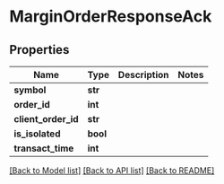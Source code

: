 # MarginOrderResponseAck

## Properties
Name | Type | Description | Notes
------------ | ------------- | ------------- | -------------
**symbol** | **str** |  | 
**order_id** | **int** |  | 
**client_order_id** | **str** |  | 
**is_isolated** | **bool** |  | 
**transact_time** | **int** |  | 

[[Back to Model list]](../README.md#documentation-for-models) [[Back to API list]](../README.md#documentation-for-api-endpoints) [[Back to README]](../README.md)

